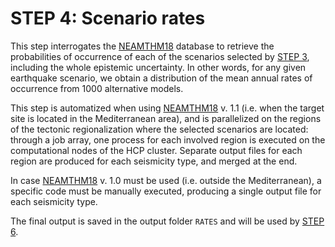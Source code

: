 # **STEP 4: Scenario rates**

This step interrogates the <a href=../../background/neamthm18 target="_blank">NEAMTHM18</a> database to retrieve the probabilities of occurrence of each of the scenarios selected by <a href=../step3 target="_blank">STEP 3</a>, including the whole epistemic uncertainty. In other words, for any given earthquake scenario, we obtain a distribution of the mean annual rates of occurrence from 1000 alternative models.

This step is automatized when using <a href=../../background/neamthm18 target="_blank">NEAMTHM18</a> v. 1.1 (i.e. when the target site is located in the Mediterranean area), and is parallelized on the regions of the tectonic regionalization where the selected scenarios are located: through a job array, one process for each involved region is executed on the computational nodes of the HCP cluster. Separate output files for each region are produced for each seismicity type, and merged at the end.

In case <a href=../../background/neamthm18 target="_blank">NEAMTHM18</a> v. 1.0 must be used (i.e. outside the Mediterranean), a specific code must be manually executed, producing a single output file for each seismicity type.

The final output is saved in the output folder `RATES` and will be used by <a href=../step6 target="_blank">STEP 6</a>.

